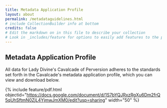 ```yaml
---
title: Metadata Application Profile
layout: about
permalink: /metadataguidelines.html
# include CollectionBuilder info at bottom
credits: false
# Edit the markdown on in this file to describe your collection
# Look in _includes/feature for options to easily add features to the page
---
```


## Metadata Application Profile

All data for Lady Divine's Cavalcade of Perversion adheres to the standards set forth in the Cavalcade's metadata application profile, which you can view and download below.

{% include feature/pdf.html objectid="https://docs.google.com/document/d/1S7bYQJRxzRgXu6Dm2frQ5qUhSftmN0ZjL4YjmwJmXM0/edit?usp=sharing" width="50" %}